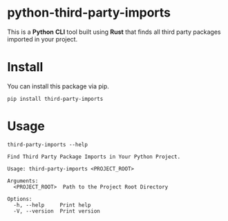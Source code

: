 # python-third-party-imports

This is a **Python** **CLI** tool built using **Rust** that finds all third party packages imported in your project.

# Install

You can install this package via pip.

```console
pip install third-party-imports
```

# Usage

```console
third-party-imports --help
```

```console
Find Third Party Package Imports in Your Python Project.

Usage: third-party-imports <PROJECT_ROOT>

Arguments:
  <PROJECT_ROOT>  Path to the Project Root Directory

Options:
  -h, --help     Print help
  -V, --version  Print version
```
